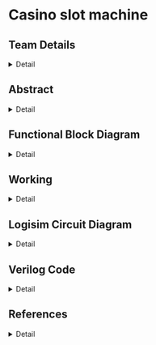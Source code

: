 # Casino slot machine

<!-- First Section -->
## Team Details
<details>
  <summary>Detail</summary>

  > Semester: 3rd Sem B. Tech. CSE

  > Section: S2

  > Team ID: 19

  > Member-1: Rudransh Kumar Ankodia, 231CS249, rudransh.231CS249@nitk.edu.in

  > member-2: Mohnish Hemanth Kumar, 231CS235, mhk.231CS235@nitk.edu.in

  > Member-3: Aman Kumar Singh, 231CS206, amankumarsingh.231cs206@nitk.edu.in
</details>

<!-- Second Section -->
## Abstract
<details>
  <summary>Detail</summary>
       <p>1. Motivation: The reason we chose the casino slot machine project is because it allows us
       to apply our knowledge of digital electronics to a fun and popular concept. We can turn our
       theoretical knowledge into an interactive game by using flip-flops and logic gates in a real-world
       system like a slot machine. Figuring out how to simulate randomness and design the reward
       system within the limitations of the hardware is a challenging task.</p>
       <p>2. Problem Statement: This project aims to design and build a functional casino slot machine
       using only flip-flops, logic gates, and other essential digital components. The machine should
       replicate the critical aspects of a real slot machine, including random outcomes, user interac
        tion, and reward calculations. We aim to implement the slot machine’s control system and
        output display entirely through hardware without relying on software or microcontrollers.</p>
       <p>3. Features:
       <p>(a) Pseudo Random Number Generator using D-flipflops.</p>
       <p>(b) Player Engagement Mechanism using Counters and Registers.</p>
       <p>(c) Reward Distribution Logic.</p>
       <p>(d) Spin Duration Control using logic gates.</p></p>
</details>

## Functional Block Diagram
<details>
  <summary>Detail</summary>
  
  ![sample](https://github.com/user-attachments/assets/588c9f81-997e-431b-8da3-0b40f3713d4e)

</details>

<!-- Third Section -->
## Working
<details>
  <summary>Detail</summary>

  > Explain how your model works with the help of a functional table (compulsory) followed by the flowchart.
</details>

<!-- Fourth Section -->
## Logisim Circuit Diagram
<details>
  <summary>Detail</summary>

  > Update a neat logisim circuit diagram
</details>

<!-- Fifth Section -->
## Verilog Code
<details>
  <summary>Detail</summary>

  > Neatly update the Verilog code in code style only.
</details>

## References
<details>
  <summary>Detail</summary>
  
> BBC News. *India train crash: At least 275 dead in Odisha, 2023*. Accessed: 2024-09-30.  
   [(https://www.bbc.com/news)](https://www.bbc.com/news/world-asia-india-65793257)
   
</details>


